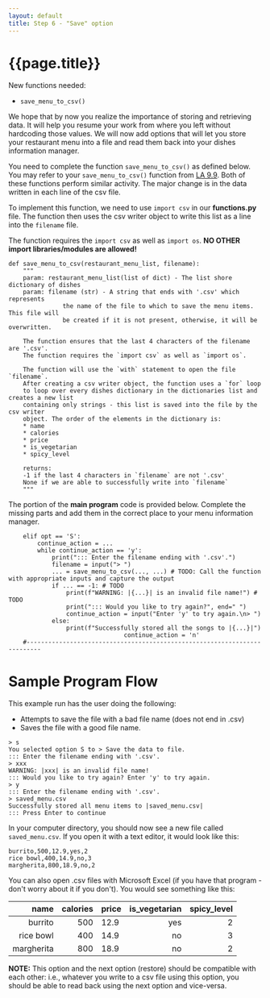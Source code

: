 ```yaml
---
layout: default
title: Step 6 - "Save" option
---
```


# {{page.title}}


New functions needed:
* `save_menu_to_csv()`

We hope that by now you realize the importance of storing and retrieving data. It will help you resume your work from where you left without hardcoding those values. We will now add options that will let you store your restaurant menu into a file and read them back into your dishes information manager.

You need to complete the function ```save_menu_to_csv()``` as defined below. You may refer to your ```save_menu_to_csv()``` function from [LA 9.9](https://learn.zybooks.com/zybook/UCSBCMPSCW8Winter2023/chapter/9/section/9). Both of these functions perform similar activity. The major change is in the data written in each line of the csv file.

To implement this function, we need to use `import csv` in our **functions.py** file.
The function then uses the csv writer object to write this list as a line into the `filename` file.

The function requires the `import csv` as well as `import os`. **NO OTHER import libraries/modules are allowed!**

```
def save_menu_to_csv(restaurant_menu_list, filename):
    """
    param: restaurant_menu_list(list of dict) - The list shore dictionary of dishes 
    param: filename (str) - A string that ends with '.csv' which represents
               the name of the file to which to save the menu items. This file will
               be created if it is not present, otherwise, it will be overwritten.

    The function ensures that the last 4 characters of the filename are '.csv'.
    The function requires the `import csv` as well as `import os`.

    The function will use the `with` statement to open the file `filename`.
    After creating a csv writer object, the function uses a `for` loop
    to loop over every dishes dictionary in the dictionaries list and creates a new list
    containing only strings - this list is saved into the file by the csv writer
    object. The order of the elements in the dictionary is:
    * name
    * calories
    * price
    * is_vegetarian
    * spicy_level
    
    returns:
    -1 if the last 4 characters in `filename` are not '.csv'
    None if we are able to successfully write into `filename`
    """
```

The portion of the **main program** code is provided below. Complete the missing parts and add them in the correct place to your menu information manager.

```
	elif opt == 'S':
		continue_action = ...
		while continue_action == 'y':
			print("::: Enter the filename ending with '.csv'.")
			filename = input("> ")
			... = save_menu_to_csv(..., ...) # TODO: Call the function with appropriate inputs and capture the output
			if ... == -1: # TODO
				print(f"WARNING: |{...}| is an invalid file name!") # TODO
				print("::: Would you like to try again?", end=" ")
				continue_action = input("Enter 'y' to try again.\n> ")
			else:
				print(f"Successfully stored all the songs to |{...}|")
                                continue_action = 'n'
	#--------------------------------------------------------------------------
```

# Sample Program Flow

This example run has the user doing the following:
* Attempts to save the file with a bad file name (does not end in .csv)
* Saves the file with a good file name.

```
> s
You selected option S to > Save the data to file.
::: Enter the filename ending with '.csv'.
> xxx
WARNING: |xxx| is an invalid file name!
::: Would you like to try again? Enter 'y' to try again.
> y
::: Enter the filename ending with '.csv'.
> saved_menu.csv
Successfully stored all menu items to |saved_menu.csv|
::: Press Enter to continue
```

In your computer directory, you should now see a new file called `saved_menu.csv`. If you open it with a text editor, it would look like this:
```
burrito,500,12.9,yes,2
rice bowl,400,14.9,no,3
margherita,800,18.9,no,2
```
You can also open .csv files with Microsoft Excel (if you have that program - don't worry about it if you don't). You would see something like this:


|       name | calories | price | is_vegetarian | spicy_level |
|-----------:|---------:|-------|--------------:|------------:|
|    burrito |      500 | 12.9  |           yes |           2 |
|  rice bowl |      400 | 14.9  |            no |           3 |
| margherita |      800 | 18.9  |            no |           2 |

**NOTE:** This option and the next option (restore) should be compatible with each other: i.e., whatever you write to a csv file using this option, you should be able to read back using the next option and vice-versa.





